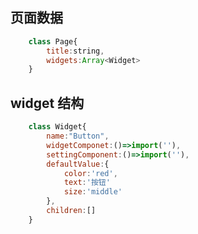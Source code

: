## 页面数据

```javascript
    class Page{
        title:string,
        widgets:Array<Widget>
    }
```

## widget 结构

```javascript
    class Widget{
        name:"Button",
        widgetComponet:()=>import(''),
        settingComponent:()=>import(''),
        defaultValue:{
            color:'red',
            text:'按钮'
            size:'middle'
        },
        children:[]
    }
```



